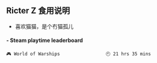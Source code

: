 ## Ricter Z 食用说明
- 喜欢猫猫，是个冇猫孤儿

<!-- steam-box start -->
#### - Steam playtime leaderboard
```text
🎮 World of Warships                 🕘 21 hrs 35 mins
```
<!-- Powered by https://github.com/YouEclipse/steam-box . -->
<!-- steam-box end -->
